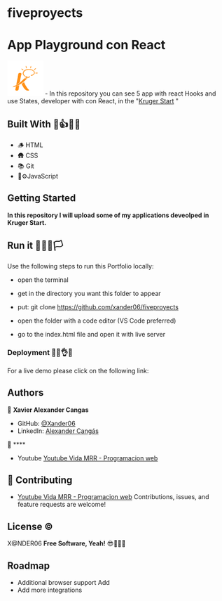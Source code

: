 # fiveproyects
# App Playground con React

<img src='./public/img/logo.png'>  - In this repository you can  see 5  app  with  react Hooks  and  use States, developer with con React, in the "[Kruger Start](https://www.youtube.com/@KrugerCorp)   "

## Built With 👣👍🧑‍🏫

- 🪵 HTML  
- 🛖 CSS
- 📚 Git
- 🚙⚙️JavaScript

## Getting Started

**In this repository I will upload some of my applications deveolped in Kruger Start.**

## Run it 🏃‍♂️🏁🏳️

Use the following steps to run this Portfolio locally:

- open the terminal

- get in the directory you want this folder to appear

- put: git clone https://github.com/xander06/fiveproyects

- open the folder with a code editor (VS Code preferred)

- go to the index.html file and open it with live server


### Deployment 🫣😊👌😁

For a live demo please click on the following link:



## Authors

👤 **Xavier Alexander Cangas**

- GitHub: [@Xander06](https://github.com/xander06)
- LinkedIn: [Alexander Cangás](https://www.linkedin.com/in/alexander-c-00a2967b/)

👤 ****
- Youtube [Youtube Vida MRR - Programacion web](https://www.youtube.com/@vidamrr)

## 🤝 Contributing
- [Youtube Vida MRR - Programacion web](https://www.youtube.com/@vidamrr)
Contributions, issues, and feature requests are welcome!

## License ©️

X@NDER06
**Free Software, Yeah!**
😎🧑‍💻🆓

## Roadmap

- Additional browser support
Add
- Add more integrations

